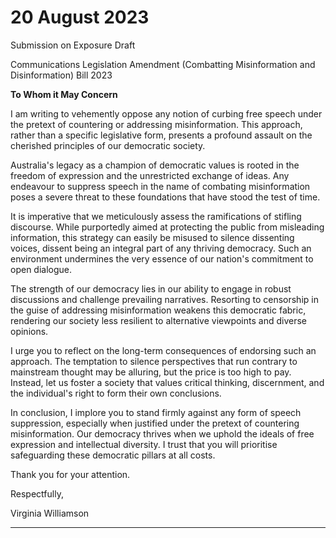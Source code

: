 # 20 August 2023

 Submission on Exposure Draft

 Communications Legislation Amendment (Combatting Misinformation and Disinformation) Bill 2023

**To Whom it May Concern**

I am writing to vehemently oppose any notion of curbing free speech under the pretext of countering or
addressing misinformation. This approach, rather than a specific legislative form, presents a profound
assault on the cherished principles of our democratic society.

Australia's legacy as a champion of democratic values is rooted in the freedom of expression and the
unrestricted exchange of ideas. Any endeavour to suppress speech in the name of combating
misinformation poses a severe threat to these foundations that have stood the test of time.

It is imperative that we meticulously assess the ramifications of stifling discourse. While purportedly
aimed at protecting the public from misleading information, this strategy can easily be misused to
silence dissenting voices, dissent being an integral part of any thriving democracy. Such an environment
undermines the very essence of our nation's commitment to open dialogue.

The strength of our democracy lies in our ability to engage in robust discussions and challenge prevailing
narratives. Resorting to censorship in the guise of addressing misinformation weakens this democratic
fabric, rendering our society less resilient to alternative viewpoints and diverse opinions.

I urge you to reflect on the long-term consequences of endorsing such an approach. The temptation to
silence perspectives that run contrary to mainstream thought may be alluring, but the price is too high
to pay. Instead, let us foster a society that values critical thinking, discernment, and the individual's right
to form their own conclusions.

In conclusion, I implore you to stand firmly against any form of speech suppression, especially when
justified under the pretext of countering misinformation. Our democracy thrives when we uphold the
ideals of free expression and intellectual diversity. I trust that you will prioritise safeguarding these
democratic pillars at all costs.

Thank you for your attention.

Respectfully,

Virginia Williamson


-----

